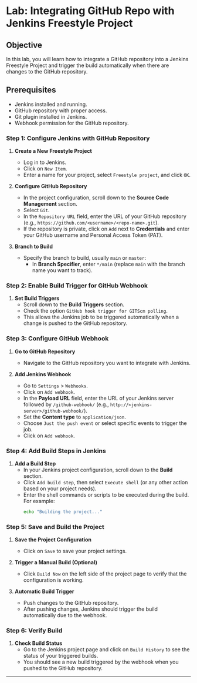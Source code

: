 # Lab: Integrating GitHub Repo with Jenkins Freestyle Project

## Objective
In this lab, you will learn how to integrate a GitHub repository into a Jenkins Freestyle Project and trigger the build automatically when there are changes to the GitHub repository.

## Prerequisites
- Jenkins installed and running.
- GitHub repository with proper access.
- Git plugin installed in Jenkins.
- Webhook permission for the GitHub repository.
  
### Step 1: Configure Jenkins with GitHub Repository

1. **Create a New Freestyle Project**
   - Log in to Jenkins.
   - Click on `New Item`.
   - Enter a name for your project, select `Freestyle project`, and click `OK`.

2. **Configure GitHub Repository**
   - In the project configuration, scroll down to the **Source Code Management** section.
   - Select `Git`.
   - In the `Repository URL` field, enter the URL of your GitHub repository (e.g., `https://github.com/<username>/<repo-name>.git`).
   - If the repository is private, click on `Add` next to **Credentials** and enter your GitHub username and Personal Access Token (PAT).

3. **Branch to Build**
   - Specify the branch to build, usually `main` or `master`:
     - In **Branch Specifier**, enter `*/main` (replace `main` with the branch name you want to track).

### Step 2: Enable Build Trigger for GitHub Webhook

1. **Set Build Triggers**
   - Scroll down to the **Build Triggers** section.
   - Check the option `GitHub hook trigger for GITScm polling`.
   - This allows the Jenkins job to be triggered automatically when a change is pushed to the GitHub repository.

### Step 3: Configure GitHub Webhook

1. **Go to GitHub Repository**
   - Navigate to the GitHub repository you want to integrate with Jenkins.

2. **Add Jenkins Webhook**
   - Go to `Settings` > `Webhooks`.
   - Click on `Add webhook`.
   - In the **Payload URL** field, enter the URL of your Jenkins server followed by `/github-webhook/` (e.g., `http://<jenkins-server>/github-webhook/`).
   - Set the **Content type** to `application/json`.
   - Choose `Just the push event` or select specific events to trigger the job.
   - Click on `Add webhook`.

### Step 4: Add Build Steps in Jenkins

1. **Add a Build Step**
   - In your Jenkins project configuration, scroll down to the **Build** section.
   - Click `Add build step`, then select `Execute shell` (or any other action based on your project needs).
   - Enter the shell commands or scripts to be executed during the build. For example:
     ```bash
     echo "Building the project..."
     ```

### Step 5: Save and Build the Project

1. **Save the Project Configuration**
   - Click on `Save` to save your project settings.

2. **Trigger a Manual Build (Optional)**
   - Click `Build Now` on the left side of the project page to verify that the configuration is working.
   
3. **Automatic Build Trigger**
   - Push changes to the GitHub repository.
   - After pushing changes, Jenkins should trigger the build automatically due to the webhook.

### Step 6: Verify Build

1. **Check Build Status**
   - Go to the Jenkins project page and click on `Build History` to see the status of your triggered builds.
   - You should see a new build triggered by the webhook when you pushed to the GitHub repository.

---
